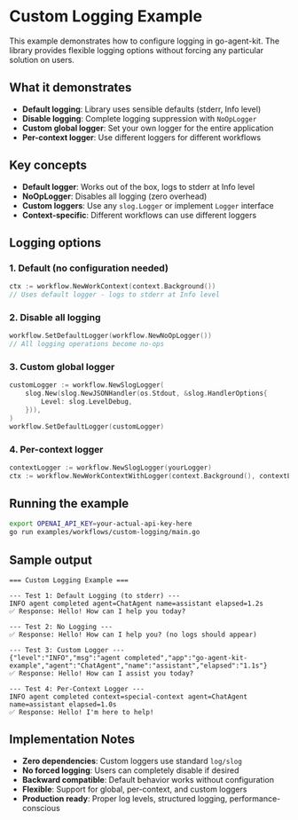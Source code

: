 # Custom Logging Example

This example demonstrates how to configure logging in go-agent-kit. The library provides flexible logging options without forcing any particular solution on users.

## What it demonstrates

- **Default logging**: Library uses sensible defaults (stderr, Info level)
- **Disable logging**: Complete logging suppression with `NoOpLogger`
- **Custom global logger**: Set your own logger for the entire application
- **Per-context logger**: Use different loggers for different workflows

## Key concepts

- **Default logger**: Works out of the box, logs to stderr at Info level
- **NoOpLogger**: Disables all logging (zero overhead)
- **Custom loggers**: Use any `slog.Logger` or implement `Logger` interface
- **Context-specific**: Different workflows can use different loggers

## Logging options

### 1. Default (no configuration needed)
```go
ctx := workflow.NewWorkContext(context.Background())
// Uses default logger - logs to stderr at Info level
```

### 2. Disable all logging
```go
workflow.SetDefaultLogger(workflow.NewNoOpLogger())
// All logging operations become no-ops
```

### 3. Custom global logger
```go
customLogger := workflow.NewSlogLogger(
    slog.New(slog.NewJSONHandler(os.Stdout, &slog.HandlerOptions{
        Level: slog.LevelDebug,
    })),
)
workflow.SetDefaultLogger(customLogger)
```

### 4. Per-context logger
```go
contextLogger := workflow.NewSlogLogger(yourLogger)
ctx := workflow.NewWorkContextWithLogger(context.Background(), contextLogger)
```

## Running the example

```bash
export OPENAI_API_KEY=your-actual-api-key-here
go run examples/workflows/custom-logging/main.go
```

## Sample output

```
=== Custom Logging Example ===

--- Test 1: Default Logging (to stderr) ---
INFO agent completed agent=ChatAgent name=assistant elapsed=1.2s
✅ Response: Hello! How can I help you today?

--- Test 2: No Logging ---
✅ Response: Hello! How can I help you? (no logs should appear)

--- Test 3: Custom Logger ---
{"level":"INFO","msg":"agent completed","app":"go-agent-kit-example","agent":"ChatAgent","name":"assistant","elapsed":"1.1s"}
✅ Response: Hello! How can I assist you today?

--- Test 4: Per-Context Logger ---
INFO agent completed context=special-context agent=ChatAgent name=assistant elapsed=1.0s
✅ Response: Hello! I'm here to help!
```

## Implementation Notes

- **Zero dependencies**: Custom loggers use standard `log/slog`
- **No forced logging**: Users can completely disable if desired
- **Backward compatible**: Default behavior works without configuration
- **Flexible**: Support for global, per-context, and custom loggers
- **Production ready**: Proper log levels, structured logging, performance-conscious